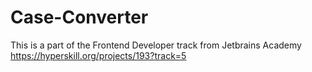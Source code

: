 # Case-Converter
 This is a part of the Frontend Developer track from Jetbrains Academy
https://hyperskill.org/projects/193?track=5
